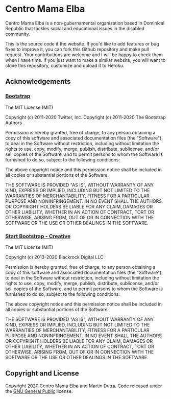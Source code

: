 # Centro Mama Elba

Centro Mama Elba is a non-gubernamental organization based in Dominical Republic that tackles social and educational
issues in the disabled community.

This is the source code if the website. If you'd like to add features or bug fixes to improve it, you can fork this Github repository and make pull request. Your contributions are welcome and I will be happy to check them when I have time. If you just want to make a similar website, you will want to clone this repository, customize and upload it to Heroku.

## Acknowledgements

### [Bootstrap](https://github.com/twbs/bootstrap)

The MIT License (MIT)

Copyright (c) 2011-2020 Twitter, Inc.
Copyright (c) 2011-2020 The Bootstrap Authors

Permission is hereby granted, free of charge, to any person obtaining a copy
of this software and associated documentation files (the "Software"), to deal
in the Software without restriction, including without limitation the rights
to use, copy, modify, merge, publish, distribute, sublicense, and/or sell
copies of the Software, and to permit persons to whom the Software is
furnished to do so, subject to the following conditions:

The above copyright notice and this permission notice shall be included in
all copies or substantial portions of the Software.

THE SOFTWARE IS PROVIDED "AS IS", WITHOUT WARRANTY OF ANY KIND, EXPRESS OR
IMPLIED, INCLUDING BUT NOT LIMITED TO THE WARRANTIES OF MERCHANTABILITY,
FITNESS FOR A PARTICULAR PURPOSE AND NONINFRINGEMENT. IN NO EVENT SHALL THE
AUTHORS OR COPYRIGHT HOLDERS BE LIABLE FOR ANY CLAIM, DAMAGES OR OTHER
LIABILITY, WHETHER IN AN ACTION OF CONTRACT, TORT OR OTHERWISE, ARISING FROM,
OUT OF OR IN CONNECTION WITH THE SOFTWARE OR THE USE OR OTHER DEALINGS IN
THE SOFTWARE.

### [Start Bootstrap - Creative](https://github.com/BlackrockDigital/startbootstrap-creative)

The MIT License (MIT)

Copyright (c) 2013-2020 Blackrock Digital LLC

Permission is hereby granted, free of charge, to any person obtaining a copy
of this software and associated documentation files (the "Software"), to deal
in the Software without restriction, including without limitation the rights
to use, copy, modify, merge, publish, distribute, sublicense, and/or sell
copies of the Software, and to permit persons to whom the Software is
furnished to do so, subject to the following conditions:

The above copyright notice and this permission notice shall be included in
all copies or substantial portions of the Software.

THE SOFTWARE IS PROVIDED "AS IS", WITHOUT WARRANTY OF ANY KIND, EXPRESS OR
IMPLIED, INCLUDING BUT NOT LIMITED TO THE WARRANTIES OF MERCHANTABILITY,
FITNESS FOR A PARTICULAR PURPOSE AND NONINFRINGEMENT. IN NO EVENT SHALL THE
AUTHORS OR COPYRIGHT HOLDERS BE LIABLE FOR ANY CLAIM, DAMAGES OR OTHER
LIABILITY, WHETHER IN AN ACTION OF CONTRACT, TORT OR OTHERWISE, ARISING FROM,
OUT OF OR IN CONNECTION WITH THE SOFTWARE OR THE USE OR OTHER DEALINGS IN
THE SOFTWARE.

## Copyright and License

Copyright 2020 Centro Mama Elba and Martin Dutra. Code released under the [GNU General Public](https://github.com/martindsq/ong/blob/master/LICENSE) license.
